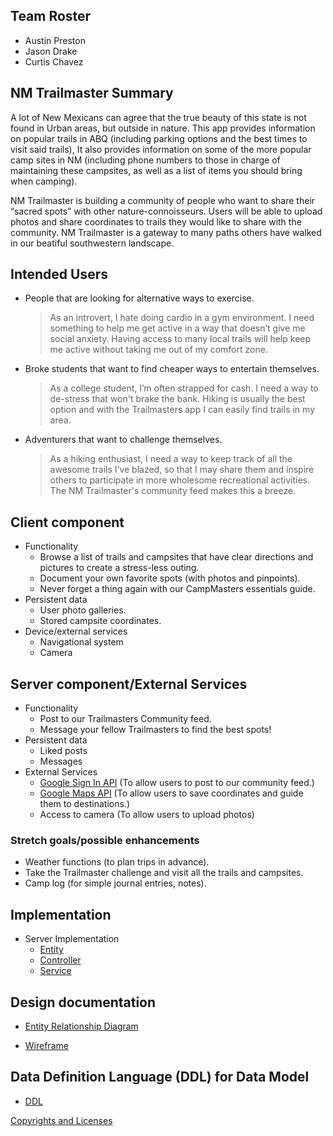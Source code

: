 ## Team Roster
* Austin Preston
* Jason Drake
* Curtis Chavez

## NM Trailmaster Summary 

A lot of New Mexicans can agree that the true beauty of this state is not found in Urban areas, but outside in nature. 
This app provides information on popular trails in ABQ (including parking options and the best times to visit said trails), It also provides information on some of the more popular camp sites in NM (including phone numbers to those in charge of maintaining these campsites, as well as a list of items you should bring when camping). 

NM Trailmaster is building a community of people who want to share their “sacred spots” with other nature-connoisseurs. Users will be able to upload photos and share coordinates to trails they would like to share with the community. NM Trailmaster is a gateway to many paths others have walked in our beatiful southwestern landscape.

## Intended Users

* People that are looking for alternative ways to exercise.
	> As an introvert, I hate doing cardio in a gym environment. I need something to help me get active in a way that doesn’t give me social anxiety. Having access to many local trails will help keep me active without taking me out of my comfort zone.
* Broke students that want to find cheaper ways to entertain themselves.
	> As a college student, I’m often strapped for cash. I need a way to de-stress that won't brake the bank. Hiking is usually the best option and with the Trailmasters app I can easily find trails in my area.
* Adventurers that want to challenge themselves.
	> As a hiking enthusiast, I need a way to keep track of all the awesome trails I’ve blazed, so that I may share them and inspire others to participate in more wholesome recreational activities. The NM Trailmaster's community feed makes this a breeze.
 
## Client component

* Functionality 
	* Browse a list of trails and campsites that have clear directions and pictures to create a stress-less outing.
	* Document your own favorite spots (with photos and pinpoints).
	* Never forget a thing again with our CampMasters essentials guide.
* Persistent data 
	* User photo galleries. 
	* Stored campsite coordinates.
* Device/external services
	* Navigational system
	* Camera

## Server component/External Services

* Functionality 
	* Post to our Trailmasters Community feed. 
	* Message your fellow Trailmasters to find the best spots!
* Persistent data
	* Liked posts
	* Messages
* External Services 
    * [Google Sign In API](https://developers.google.com/identity/sign-in/web/sign-in) (To allow users to post to our community feed.)
    * [Google Maps API](https://developers.google.com/maps/documentation/android-sdk/intro) (To allow users to save coordinates and guide them to destinations.)
    * Access to camera (To allow users to upload photos)

### Stretch goals/possible enhancements

* Weather functions (to plan trips in advance).
* Take the Trailmaster challenge and visit all the trails and campsites.
* Camp log (for simple journal entries, notes).

## Implementation 

* Server Implementation
    * [Entity](https://github.com/nm-trailmaster/trailmaster-service/tree/master/src/main/java/edu/cnm/deepdive/trailmasterservice/model/entity)
    * [Controller](https://github.com/nm-trailmaster/trailmaster-service/tree/master/src/main/java/edu/cnm/deepdive/trailmasterservice/controller)
    * [Service](https://github.com/nm-trailmaster/trailmaster-service/tree/master/src/main/java/edu/cnm/deepdive/trailmasterservice/service)

## Design documentation

* [Entity Relationship Diagram](docs/erd.md)

* [Wireframe](docs/wireframe.md)

## Data Definition Language (DDL) for Data Model

* [DDL]( https://github.com/nm-trailmaster/trailmaster-service/blob/master/docs/ddl.md)

[Copyrights and Licenses](docs/copyrightsAndLicenses.md)